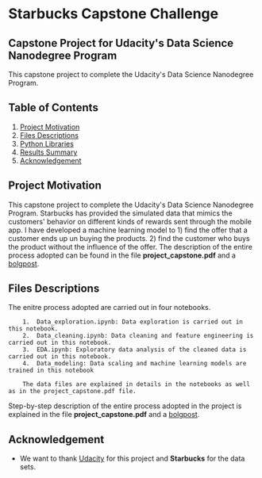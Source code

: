 # Starbucks Capstone Challenge
## Capstone Project for Udacity's Data Science Nanodegree Program

This capstone project to complete the Udacity's Data Science Nanodegree Program. 

## Table of Contents

1. [Project Motivation](#project_motivation)
2. [Files Descriptions](#files_descriptions)
3. [Python Libraries](#python_libraries)
4. [Results Summary](#results_summary)
5. [Acknowledgement](#acknowledgement)

<a name="project_motivation"></a>
## Project Motivation
This capstone project to complete the Udacity's Data Science Nanodegree Program. Starbucks has provided the simulated data that mimics the customers' behavior on different kinds of rewards sent through the mobile app. I have developed a machine learning model to 1) find the offer that a customer ends up un buying the products. 2) find the customer who buys the product without the influence of the offer. The description of the entire process adopted can be found in the file   **project_capstone.pdf** and a [bolgpost](https://anup-pandey123.medium.com/starbucks-capstone-challenge-4a763b207985).

<a name="files_descriptions"></a>
## Files Descriptions

The enitre process adopted are carried out in four notebooks.
    
        1.  Data_exploration.ipynb: Data exploration is carried out in this notebook.
        2.  Data_cleaning.ipynb: Data cleaning and feature engineering is carried out in this notebook.
        3.  EDA.ipynb: Exploratory data analysis of the cleaned data is carried out in this notebook.
        4.  Data_modeling: Data scaling and machine learning models are trained in this notebook
        
        The data files are explained in details in the notebooks as well as in the project_capstone.pdf file.

Step-by-step description of the entire process adopted in the project is explained in the file **project_capstone.pdf** and a [bolgpost](https://anup-pandey123.medium.com/starbucks-capstone-challenge-4a763b207985).

<a name="acknowledgement"></a>
## Acknowledgement
* We want to thank [Udacity](https://www.udacity.com/) for this project and **Starbucks** for the data sets.

